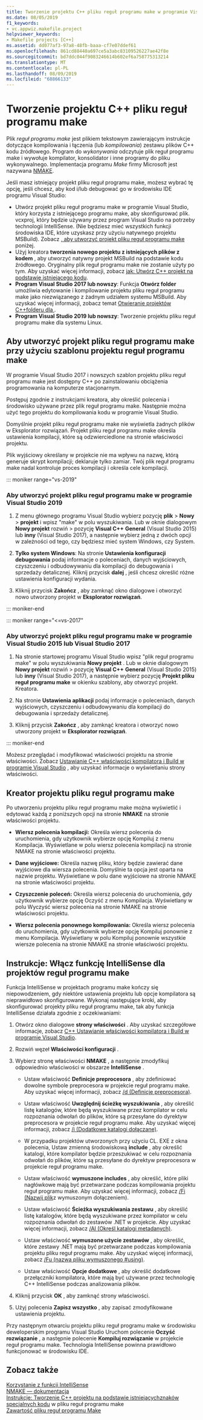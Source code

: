 ```yaml
---
title: Tworzenie projektu C++ pliku reguł programu make w programie Visual Studio
ms.date: 08/05/2019
f1_keywords:
- vc.appwiz.makefile.project
helpviewer_keywords:
- Makefile projects [C++]
ms.assetid: dd077af3-97a8-48fb-baaa-cf7e07ddef61
ms.openlocfilehash: 861cd88440a697ce5a3abc83109526227ae42f8e
ms.sourcegitcommit: bd7ddc044f9083246614b602ef6a758775313214
ms.translationtype: MT
ms.contentlocale: pl-PL
ms.lasthandoff: 08/09/2019
ms.locfileid: "68866133"
---
```

# <a name="create-a-c-makefile-project"></a>Tworzenie projektu C++ pliku reguł programu make

Plik *reguł programu make* jest plikiem tekstowym zawierającym instrukcje dotyczące kompilowania i łączenia (lub *kompilowania*) zestawu plików C++ kodu źródłowego. Program do *wykonywania* odczytuje plik reguł programu make i wywołuje kompilator, konsolidator i inne programy do pliku wykonywalnego. Implementacja programu *Make* firmy Microsoft jest nazywana [NMAKE](nmake-reference.md).

Jeśli masz istniejący projekt pliku reguł programu make, możesz wybrać tę opcję, jeśli chcesz, aby kod i/lub debugować go w środowisku IDE programu Visual Studio:

- Utwórz projekt pliku reguł programu make w programie Visual Studio, który korzysta z istniejącego programu make, aby skonfigurować plik. vcxproj, który będzie używany przez program Visual Studio na potrzeby technologii IntelliSense. (Nie będziesz mieć wszystkich funkcji środowiska IDE, które uzyskasz przy użyciu natywnego projektu MSBuild). Zobacz [, aby utworzyć projekt pliku reguł programu make](#create_a_makefile_project) poniżej.
- Użyj kreatora **tworzenia nowego projektu z istniejących plików z kodem** , aby utworzyć natywny projekt MSBuild na podstawie kodu źródłowego. Oryginalny plik reguł programu make nie zostanie użyty po tym. Aby uzyskać więcej informacji, zobacz [jak: Utwórz C++ projekt na podstawie istniejącego kodu](../how-to-create-a-cpp-project-from-existing-code.md).
- **Program Visual Studio 2017 lub nowszy**: Funkcja **Otwórz folder** umożliwia edytowanie i kompilowanie projektu pliku reguł programu make jako niezwiązanego z żadnym udziałem systemu MSBuild. Aby uzyskać więcej informacji, zobacz temat [Otwieranie projektów C++folderu dla ](../open-folder-projects-cpp.md).
- **Program Visual Studio 2019 lub nowszy**: Tworzenie projektu pliku reguł programu make dla systemu Linux.

## <a name="a-namecreate_a_makefile_project-to-create-a-makefile-project-with-the-makefile-project-template"></a><a name="create_a_makefile_project">Aby utworzyć projekt pliku reguł programu make przy użyciu szablonu projektu reguł programu make

W programie Visual Studio 2017 i nowszych szablon projektu pliku reguł programu make jest dostępny C++ po zainstalowaniu obciążenia programowania na komputerze stacjonarnym.

Postępuj zgodnie z instrukcjami kreatora, aby określić polecenia i środowisko używane przez plik reguł programu make. Następnie można użyć tego projektu do kompilowania kodu w programie Visual Studio.

Domyślnie projekt pliku reguł programu make nie wyświetla żadnych plików w Eksplorator rozwiązań. Projekt pliku reguł programu make określa ustawienia kompilacji, które są odzwierciedlone na stronie właściwości projektu.

Plik wyjściowy określany w projekcie nie ma wpływu na nazwę, którą generuje skrypt kompilacji; deklaruje tylko zamiar. Twój plik reguł programu make nadal kontroluje proces kompilacji i określa cele kompilacji.

::: moniker range="vs-2019"

### <a name="to-create-a-makefile-project-in-visual-studio-2019"></a>Aby utworzyć projekt pliku reguł programu make w programie Visual Studio 2019

1. Z menu głównego programu Visual Studio wybierz pozycję **plik** > **Nowy** > **projekt** i wpisz "make" w polu wyszukiwania. Lub w oknie dialogowym **Nowy projekt** rozwiń  > pozycję **Visual C++**  **General** (Visual Studio 2015) lub **inny** (Visual Studio 2017), a następnie wybierz jedną z dwóch opcji w zależności od tego, czy będziesz mieć system Windows, czy System.

1. **Tylko system Windows**: Na stronie **Ustawienia konfiguracji debugowania** podaj informacje o poleceniach, danych wyjściowych, czyszczeniu i odbudowywaniu dla kompilacji do debugowania i sprzedaży detalicznej. Kliknij przycisk **dalej** , jeśli chcesz określić różne ustawienia konfiguracji wydania.

1. Kliknij przycisk **Zakończ** , aby zamknąć okno dialogowe i otworzyć nowo utworzony projekt w **Eksplorator rozwiązań**.

::: moniker-end

::: moniker range="<=vs-2017"

### <a name="to-create-a-makefile-project-in-visual-studio-2015-or-visual-studio-2017"></a>Aby utworzyć projekt pliku reguł programu make w programie Visual Studio 2015 lub Visual Studio 2017

1. Na stronie startowej programu Visual Studio wpisz "plik reguł programu make" w polu wyszukiwania **Nowy projekt** . Lub w oknie dialogowym **Nowy projekt** rozwiń  > pozycję **Visual C++**  **General** (Visual Studio 2015) lub **inny** (Visual Studio 2017), a następnie wybierz pozycję **Projekt pliku reguł programu make** w okienku szablony, aby otworzyć projekt. Kreatora.

1. Na stronie **Ustawienia aplikacji** podaj informacje o poleceniach, danych wyjściowych, czyszczeniu i odbudowywaniu dla kompilacji do debugowania i sprzedaży detalicznej.

1. Kliknij przycisk **Zakończ** , aby zamknąć kreatora i otworzyć nowo utworzony projekt w **Eksplorator rozwiązań**.

::: moniker-end

Możesz przeglądać i modyfikować właściwości projektu na stronie właściwości. Zobacz [Ustawianie C++ właściwości kompilatora i Build w programie Visual Studio](../working-with-project-properties.md) , aby uzyskać informacje o wyświetlaniu strony właściwości.

## <a name="makefile-project-wizard"></a>Kreator projektu pliku reguł programu make

Po utworzeniu projektu pliku reguł programu make można wyświetlić i edytować każdą z poniższych opcji na stronie **NMAKE** na stronie właściwości projektu.

- **Wiersz polecenia kompilacji:** Określa wiersz polecenia do uruchomienia, gdy użytkownik wybierze opcję Kompiluj z menu Kompilacja. Wyświetlane w polu wiersz polecenia kompilacji na stronie NMAKE na stronie właściwości projektu.

- **Dane wyjściowe:** Określa nazwę pliku, który będzie zawierać dane wyjściowe dla wiersza polecenia. Domyślnie ta opcja jest oparta na nazwie projektu. Wyświetlane w polu dane wyjściowe na stronie NMAKE na stronie właściwości projektu.

- **Czyszczenie poleceń:** Określa wiersz polecenia do uruchomienia, gdy użytkownik wybierze opcję Oczyść z menu Kompilacja. Wyświetlany w polu Wyczyść wiersz polecenia na stronie NMAKE na stronie właściwości projektu.

- **Wiersz polecenia ponownego kompilowania:** Określa wiersz polecenia do uruchomienia, gdy użytkownik wybierze opcję Kompiluj ponownie z menu Kompilacja. Wyświetlany w polu Kompiluj ponownie wszystkie wiersze polecenia na stronie NMAKE na stronie właściwości projektu.

## <a name="how-to-enable-intellisense-for-makefile-projects"></a>Instrukcje: Włącz funkcję IntelliSense dla projektów reguł programu make

Funkcja IntelliSense w projektach programu make kończy się niepowodzeniem, gdy niektóre ustawienia projektu lub opcje kompilatora są nieprawidłowo skonfigurowane. Wykonaj następujące kroki, aby skonfigurować projekty pliku reguł programu make, tak aby funkcja IntelliSense działała zgodnie z oczekiwaniami:

1. Otwórz okno dialogowe **strony właściwości** . Aby uzyskać szczegółowe informacje, zobacz [ C++ Ustawianie właściwości kompilatora i Build w programie Visual Studio](../working-with-project-properties.md).

1. Rozwiń węzeł **Właściwości konfiguracji** .

1. Wybierz stronę właściwości **NMAKE** , a następnie zmodyfikuj odpowiednio właściwości w obszarze **IntelliSense** .

   - Ustaw właściwość **Definicje preprocesora** , aby zdefiniować dowolne symbole preprocesora w projekcie reguł programu make. Aby uzyskać więcej informacji, zobacz [/d (Definicje preprocesora)](d-preprocessor-definitions.md).

   - Ustaw właściwość **Uwzględnij ścieżkę wyszukiwania** , aby określić listę katalogów, które będą wyszukiwane przez kompilator w celu rozpoznania odwołań do plików, które są przesyłane do dyrektyw preprocesora w projekcie reguł programu make. Aby uzyskać więcej informacji, zobacz [/i (Dodatkowe katalogi dołączane)](i-additional-include-directories.md).

    - W przypadku projektów utworzonych przy użyciu CL. EXE z okna polecenia, Ustaw zmienną środowiskową **include** , aby określić katalogi, które kompilator będzie przeszukiwać w celu rozpoznania odwołań do plików, które są przesyłane do dyrektyw preprocesora w projekcie reguł programu make.

   - Ustaw właściwość **wymuszone includes** , aby określić, które pliki nagłówkowe mają być przetwarzane podczas kompilowania projektu reguł programu make. Aby uzyskać więcej informacji, zobacz [/Fi (Nazwij plik](fi-name-forced-include-file.md)z wymuszonym dołączeniem).

   - Ustaw właściwość **Ścieżka wyszukiwania zestawu** , aby określić listę katalogów, które będą wyszukiwane przez kompilator w celu rozpoznania odwołań do zestawów .NET w projekcie. Aby uzyskać więcej informacji, zobacz [/AI (Określ katalogi metadanych)](ai-specify-metadata-directories.md).

   - Ustaw właściwość **wymuszone użycie zestawów** , aby określić, które zestawy .NET mają być przetwarzane podczas kompilowania projektu pliku reguł programu make. Aby uzyskać więcej informacji, zobacz [/Fu (nazwa pliku wymuszonego #using)](fu-name-forced-hash-using-file.md).

   - Ustaw właściwość **Opcje dodatkowe** , aby określić dodatkowe przełączniki kompilatora, które mają być używane przez technologię C++ IntelliSense podczas analizowania plików.

1. Kliknij przycisk **OK** , aby zamknąć strony właściwości.

1. Użyj polecenia **Zapisz wszystko** , aby zapisać zmodyfikowane ustawienia projektu.

Przy następnym otwarciu projektu pliku reguł programu make w środowisku deweloperskim programu Visual Studio Uruchom polecenie **Oczyść rozwiązanie** , a następnie polecenie **Kompiluj rozwiązanie** w projekcie reguł programu make. Technologia IntelliSense powinna prawidłowo funkcjonować w środowisku IDE.

## <a name="see-also"></a>Zobacz także

[Korzystanie z funkcji IntelliSense](/visualstudio/ide/using-intellisense)<br>
[NMAKE — dokumentacja](nmake-reference.md)<br>
[Instrukcje: Tworzenie C++ projektu na podstawie istniejących](../how-to-create-a-cpp-project-from-existing-code.md)[znaków specjalnych kodu](special-characters-in-a-makefile.md) 
w pliku reguł programu make<br/>
[Zawartość pliku reguł programu Make](contents-of-a-makefile.md)<br/>
